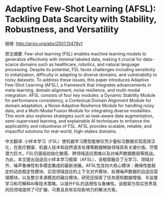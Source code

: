 # Adaptive Few-Shot Learning (AFSL): Tackling Data Scarcity with Stability, Robustness, and Versatility

链接: http://arxiv.org/abs/2501.13479v1

原文摘要:
Few-shot learning (FSL) enables machine learning models to generalize
effectively with minimal labeled data, making it crucial for data-scarce
domains such as healthcare, robotics, and natural language processing. Despite
its potential, FSL faces challenges including sensitivity to initialization,
difficulty in adapting to diverse domains, and vulnerability to noisy datasets.
To address these issues, this paper introduces Adaptive Few-Shot Learning
(AFSL), a framework that integrates advancements in meta-learning, domain
alignment, noise resilience, and multi-modal integration. AFSL consists of four
key modules: a Dynamic Stability Module for performance consistency, a
Contextual Domain Alignment Module for domain adaptation, a Noise-Adaptive
Resilience Module for handling noisy data, and a Multi-Modal Fusion Module for
integrating diverse modalities. This work also explores strategies such as
task-aware data augmentation, semi-supervised learning, and explainable AI
techniques to enhance the applicability and robustness of FSL. AFSL provides
scalable, reliable, and impactful solutions for real-world, high-stakes
domains.

中文翻译:
小样本学习（FSL）使机器学习模型能够仅凭少量标注数据实现高效泛化，在医疗健康、机器人技术和自然语言处理等数据稀缺领域具有关键价值。尽管潜力巨大，FSL仍面临初始化敏感、跨领域适应困难以及对噪声数据脆弱等挑战。为此，本文提出自适应小样本学习框架（AFSL），该框架融合了元学习、领域对齐、噪声鲁棒性和多模态集成的最新进展。AFSL包含四大核心模块：确保性能稳定的动态稳定性模块、实现领域适应的上下文对齐模块、处理噪声数据的自适应容错模块，以及整合多源模态的融合模块。研究还探索了任务感知数据增强、半监督学习和可解释AI等技术策略，以提升FSL的适用性与鲁棒性。该框架为现实世界高风险领域提供了可扩展、可靠且具有实际影响力的解决方案。
